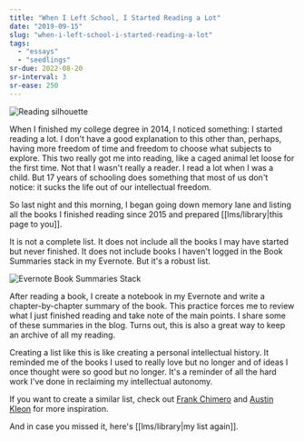 ```yaml
---
title: "When I Left School, I Started Reading a Lot"
date: "2019-09-15"
slug: "when-i-left-school-i-started-reading-a-lot"
tags:
  - "essays"
  - "seedlings"
sr-due: 2022-08-20
sr-interval: 3
sr-ease: 250
---
```


![Reading silhouette](Reading-silhouette.jpg)

When I finished my college degree in 2014, I noticed something: I started reading a lot. I don't have a good explanation to this other than, perhaps, having more freedom of time and freedom to choose what subjects to explore. This two really got me into reading, like a caged animal let loose for the first time. Not that I wasn't really a reader. I read a lot when I was a child. But 17 years of schooling does something that most of us don't notice: it sucks the life out of our intellectual freedom.

So last night and this morning, I began going down memory lane and listing all the books I finished reading since 2015 and prepared [[lms/library|this page to you]].

It is not a complete list. It does not include all the books I may have started but never finished. It does not include books I haven't logged in the Book Summaries stack in my Evernote. But it's a robust list.

![Evernote Book Summaries Stack](Evernote-Book-Summaries-Stack.png)

After reading a book, I create a notebook in my Evernote and write a chapter-by-chapter summary of the book. This practice forces me to review what I just finished reading and take note of the main points. I share some of these summaries in the blog. Turns out, this is also a great way to keep an archive of all my reading.

Creating a list like this is like creating a personal intellectual history. It reminded me of the books I used to really love but no longer and of ideas I once thought were so good but no longer. It's a reminder of all the hard work I've done in reclaiming my intellectual autonomy.

If you want to create a similar list, check out [Frank Chimero](https://frankchimero.com/reading/) and [Austin Kleon](https://austinkleon.com/tag/my-reading-year/) for more inspiration.

And in case you missed it, here's [[lms/library|my list again]].